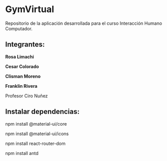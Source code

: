 # GymVirtual
Repositorio de la aplicación desarrollada para el curso Interacción Humano Computador.

## Integrantes:

**Rosa Limachi**

**Cesar Colorado**

**Clisman Moreno**

**Franklin Rivera**

Profesor Ciro Nuñez

## Instalar dependencias:

npm install @material-ui/core

npm install @material-ui/icons

npm install react-router-dom

npm install antd


